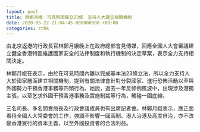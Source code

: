```yaml
---
layout: post
title: 林鄭月娥：可見時間難立23條　支持人大建立相關機制
date: 2020-05-22 21:04:45.000000000 +08:00
categories: rthk
---
```


由北京返港的行政長官林鄭月娥晚上在政府總部會見傳媒，回應全國人大會審議建立健全香港特區維護國家安全的法律制度和執行機制的決定草案，表示全力支持相關決定。

林鄭月娥在表示，由於在可見時間內難以完成基本法23條立法，所以全力支持人大於國家層面建立相關機制，提到有關法律會針對分裂國家、進行恐怖活動以至與外國勢力干預香港事務等四類行為。她說，過去一年反修例風波中，出現涉及港獨主張，以至乞求外國干預香港事務及實施制裁等行為，觸碰一國底線。

三名司長、多名問責局長及行政會議成員也有出席記者會。林鄭月娥表示，應正面看待全國人大常委會的工作，強調不影響一國兩制、港人治港及高度自治，亦不改變香港實行的資本主義，以至外國投資者的合法利益。
